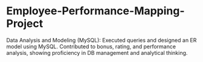 # Employee-Performance-Mapping-Project
Data Analysis and Modeling (MySQL): Executed queries and designed an ER model using MySQL. Contributed to bonus, rating, and performance analysis, showing proficiency in DB management and analytical thinking.

